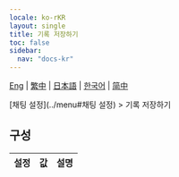 ```yaml
---
locale: ko-rKR
layout: single
title: 기록 저장하기
toc: false
sidebar:
  nav: "docs-kr"
---
```

[Eng](/dancexr/menu/2025.5/chat/save_history) | [繁中](/tw/dancexr/menu/2025.5/chat/save_history) | [日本語](/jp/dancexr/menu/2025.5/chat/save_history) | [한국어](/kr/dancexr/menu/2025.5/chat/save_history) | [简中](/zh/dancexr/menu/2025.5/chat/save_history)

[채팅 설정](../menu#채팅 설정) > 기록 저장하기

## 구성

| 설정 | 값 | 설명 |
| :--- | --- | :--- |
